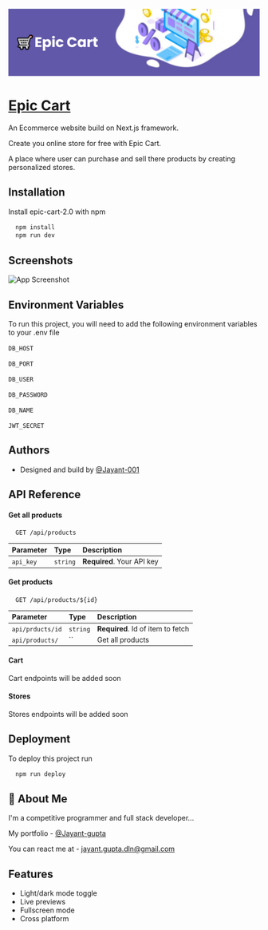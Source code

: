 
![Logo](https://raw.githubusercontent.com/Jayant-001/Epic-Cart-2.0/main/public/banner.png)


# [Epic Cart](https://epic-cart-2.vercel.app/)

An Ecommerce website build on Next.js framework.

Create you online store for free with Epic Cart.

A place where user can purchase and sell there products by creating personalized stores.
## Installation

Install epic-cart-2.0 with npm

```bash
  npm install 
  npm run dev
```

## Screenshots

![App Screenshot](https://via.placeholder.com/468x300?text=App+Screenshot+Here)


## Environment Variables

To run this project, you will need to add the following environment variables to your .env file

`DB_HOST`

`DB_PORT`

`DB_USER`

`DB_PASSWORD`

`DB_NAME`

`JWT_SECRET`



## Authors

- Designed and build by [@Jayant-001](https://www.github.com/Jayant-001)


## API Reference

#### Get all products

```http
  GET /api/products
```

| Parameter | Type     | Description                |
| :-------- | :------- | :------------------------- |
| `api_key` | `string` | **Required**. Your API key |

#### Get products

```http
  GET /api/products/${id}
```

| Parameter | Type     | Description                       |
| :-------- | :------- | :-------------------------------- |
| `api/prducts/id`      | `string` | **Required**. Id of item to fetch |
| `api/products/`       | `` | Get all products |

#### Cart

Cart endpoints will be added soon

#### Stores

Stores endpoints will be added soon


## Deployment

To deploy this project run

```bash
  npm run deploy
```


## 🚀 About Me
I'm a competitive programmer and full stack developer...

My portfolio - [@Jayant-gupta](https://jayant-gupta.vercel.app/)

You can react me at - jayant.gupta.dln@gmail.com
## Features

- Light/dark mode toggle
- Live previews
- Fullscreen mode
- Cross platform

